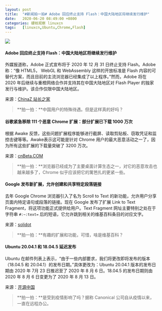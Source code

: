 ```yaml
---
layout: post
title:	"#新闻拍一拍# Adobe 回应终止支持 Flash：中国大陆地区将继续发行维护"
date:	2020-06-20 08:49:00 +0800 
categories:	硬核观察 linuxcn 
tags:	[linuxcn,Ubuntu,Chrome,Flash]
---
```



![](/Asserts/Images//attachment/album/202006/20/084922zv90r9i0fc0d6scf.jpg)


#### Adobe 回应终止支持 Flash：中国大陆地区将继续发行维护


外媒报道称，Adobe 正式宣布将于 2020 年 12 月 31 日终止支持 Flash。Adobe 称：“像 HTML5， WebGL 和 WebAssembly 这样的开放标准是 Flash 内容的可替代方案，而且目前的主流浏览器已经集成了以上程序。”然而，Adobe 将在 2020 年后继续与重橙网络合作并支持其在中国大陆地区对 Flash Player 的独家发行与维护。该合作仅限中国大陆地区。


来源：[ChinaZ 站长之家](https://www.chinaz.com/2020/0619/1148076.shtml)



> 
> **拍一拍：**中国用户的特殊待遇。但是这样真的好吗？
> 
> 
> 


#### 谷歌紧急移除 111 个恶意 Chrome 扩展：部分扩展已下载 1000 万次


根据 Awake 反馈，这些问题扩展程序能够进行截屏、读取剪贴板、窃取凭证和监控击键等等。Awake表示这可能是针对 Chrome 用户的最大恶意活动之一了，因为所有这些扩展的下载量突破了 3200 万次。


来源：[cnBeta.COM](https://www.cnbeta.com/articles/tech/993223.htm)



> 
> **拍一拍：**浏览器已经成为了主要桌面计算生态之一，对它的恶意攻击也越来越多了，Chrome 似乎应该把它的篱笆扎的更紧一些。
> 
> 
> 


#### Google 发布新扩展，允许创建和共享特定段落链接


去年 Google Chrome 浏览器引入了名为 Scroll to Text 的新功能，允许用户分享页面内特定语句或段落的链接。现在 Google 发布了扩展 Link to Text Fragment，将这项功能正式提供给用户。Text Fragment 网址主要特别之处在于字符串 `#:~:text=` 后的短语，它允许跳到相关的维基百科条目的对应文字。


来源：[solidot](https://www.solidot.org/story?sid=64712)



> 
> **拍一拍：**有趣的扩展和功能，可惜，啥是维基百科？
> 
> 
> 


#### Ubuntu 20.04.1 和 18.04.5 延迟发布


Ubuntu 在邮件列表上表示，“由于一些内部要求，我们将更改即将发布的版本（18.04.5 和 20.04.1）的发布日期。”具体更改为：Ubuntu 20.04.1 版本的发布日期由 2020 年 7月 23 日推迟至了 2020 年 8 月 6 日。18.04.5 的发布日期则由 2020 年 8 月 6 日变更为了 2020 年 8 月 13 日。


来源：[开源中国](https://www.oschina.net/news/116548/ubuntu-20-04-1-release-delay)



> 
> **拍一拍：**是受到疫情影响了吗？据称 Canonical 公司自从疫情以来，一直在远程办公。
> 
> 
>
